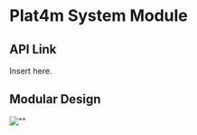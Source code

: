 # Plat4m System Module

## API Link

Insert here.

## Modular Design

![""](Images/System_Module.svg)
